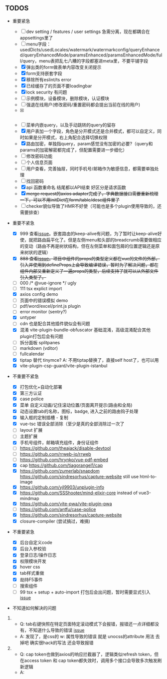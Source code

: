 ## TODOS

- 重要紧急

  - [ ] dev setting / features / user settings 急需分离，现在都耦合在appsettings里了
  - [ ] menu字段：usedDicts/usedLocales/watermark/watermarkconfig/queryEnhanced/queryEnhancedMode/paramsEnhanced/paramsEnhancedMode/full/query，menu表把乱七八糟的字段都塞进meta里，不要平铺字段
  - [x] 弹出类的form做表单内容改变关闭提示
  - [x] form支持嵌套字段
  - [x] 移除所有eslint/ts error
  - [x] 已经缓存了的页面不要loadingbar
  - [x] lock security 有问题
  - [ ] 示例模块，设备模块，删除模块，认证模块
  - [ ] 强退在线用户(修改密码/重置密码都会提出当前在线的用户)
  - [x] ~~~vue3-mindmap，能帮忙捋捋思路~~~
  - [ ] 菜单内嵌query，以及手动跳转的query的留存
  - [x] 用户表加一个字段，角色是分开模式还是合并模式，都可以自定义，同时如果是分开模式，右上角配合选择切换权限
  - [x] 路由加密，单独指query，param感觉没有加密的必要?（query和params的加密解密都完成了，但配置需要进一步细化）
  - [ ] 修改密码功能
  - [ ] 个人信息页面
  - [ ] 用户查看，完善抽屉，同时手机号/邮箱作为敏感信息，都需要单独处理
  - [ ] 找回密码
  - [x] api 函数重命名 结尾都以API结束 好区分是请求函数
  - [x] ~~merge request的axios adapter完成了，字典数据接口需要重新梳理一下，可以不用initDict在form/table/desc组件里了~~
  - [ ] checker貌似导致了HMR不好使（可能也是多个plugin使用导致的，还需要排查）

- 重要不紧急

  - [x] 999 查看[issue](https://github.com/vuejs/vue-router-next/issues/626)。嵌套路由的keep-alive有问题，为了暂时让keep-alive好使，就把路由扁平化了。但是左侧menu和头部的breadcrumb需要做相应的变动（路由不再是树状结构，但在左侧菜单和面包屑的位置逻辑还是原来树状的逻辑）
  - [x] ~~888 查看[issue](https://github.com/vuejs/core/issues/4294)。项目中组件的props的类型定义都在vue的文件的外部，引入并使用到defineProps上会导致编译错误，暂时为了解决问题，都在组件内部又重新定义了一遍props的类型，后续支持了就可以从外部文件引入类型了。~~
  - [ ] 000 /* @vue-ignore */ ugly
  - [ ] 111 tsx explict import
  - [x] axios config demo
  - [ ] 页面中的错误模拟 demo
  - [ ] pdf/word/excel/print.js plugin
  - [ ] error monitor (sentry?)
  - [x] untyper
  - [ ] cdn 也是配合其他插件貌似会有问题
  - [x] 混淆 vite-plugin-bundle-obfuscator 基础混淆，高级混淆配合其他plugin打包后会有问题
  - [ ] 拆分面板 splitpanes
  - [ ] markdown (vditor)
  - [ ] fullcalendar
  - [x] tiptap 替代 tinymce? A: 不用tiptap替换了，直接self host了，也可以用
  - [x] vite-plugin-csp-guard/vite-plugin-istanbul

- 不重要不紧急

  - [x] 打包优化+自动化部署
  - [x] 第三方认证
  - [x] case police
  - [x] 菜单 自定义动画/记住滚动位置/页面离开提示(路由和全局)
  - [x] 动态设置tab的名称，图标，badge, 进入之前的路由钩子处理
  - [x] 输入框的定制插槽 - 复制
  - [x] vue-tsc 错误全部消除（至少是真的全部消除过一次了
  - [ ] layout 扩展
  - [ ] 主题扩展
  - [x] 手机号组件，邮箱填充组件，身份证组件
  - [ ] https://github.com/theajack/disable-devtool
  - [ ] https://github.com/rrweb-io/rrweb
  - [ ] https://github.com/hrynko/vue-pdf-embed
  - [x] cap https://github.com/tiagorangel1/cap
  - [x] https://github.com/zumerlab/snapdom https://github.com/sindresorhus/capture-website still use html-to-image
  - [x] https://github.com/yjl9903/unplugin-info
  - [x] https://github.com/SSShooter/mind-elixir-core instead of vue3-mindmap
  - [x] https://github.com/vite-pwa/vite-plugin-pwa
  - [ ] https://github.com/antfu/case-police
  - [x] https://github.com/sindresorhus/capture-website
  - [x] closure-compiler (尝试搞过，难搞)

- 不重要紧急

  - [x] 后台自定义code
  - [x] 后台入参校验
  - [x] 登录日志/操作日志
  - [x] 权限模块开发
  - [x] hover css
  - [x] tab样式重做
  - [x] 劫持F5事件
  - [ ] 搜索组件
  - [ ] 99 tsx + setup + auto-import 打包后会出问题，暂时需要显式引入 [issue](https://github.com/antfu/unplugin-auto-import/issues/75)

- 不知道如何解决的问题

1. - Q: tab右键快照在特定页面特定滚动模式下会报错，报错还一点详细都没有，不知道什么导致的错误 [issue](https://github.com/bubkoo/html-to-image/issues/314)
   - A: 发现了，是css的 w: 属性导致的错误 就是 unocss的attribute 用法 去掉吧 确实很hack的写法 还会导致报错
2. - Q: cap token也做到axios的响应拦截器了，逻辑类似refresh token，但在access token 和 cap token都失效时，调用多个接口会导致多次触发刷新逻辑
   - A:
